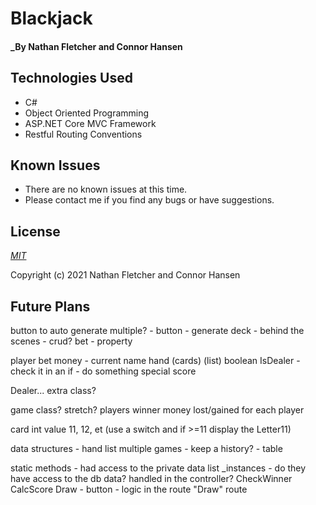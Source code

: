 # Blackjack


#### _By Nathan Fletcher and Connor Hansen


## Technologies Used

* C#
* Object Oriented Programming
* ASP.NET Core MVC Framework
* Restful Routing Conventions


## Known Issues
* There are no known issues at this time.
* Please contact me if you find any bugs or have suggestions. 

## License

_[MIT](https://opensource.org/licenses/MIT)_  

Copyright (c) 2021 Nathan Fletcher and Connor Hansen

## Future Plans
button to auto generate multiple? - button - generate deck - behind the scenes - crud? bet - property


player
  bet
  money - current 
  name
  hand (cards)  (list) 
  boolean IsDealer - check it in an if - do something special
  score

Dealer... extra class?

game class? stretch?
  players
  winner
  money lost/gained for each player

card
  int value 11, 12, et (use a switch and if >=11 display the Letter11)

data structures - hand list 
multiple games - keep a history? - table 

static methods - had access to the private data list _instances - do they have access to the db data?
  handled in the controller? 
  CheckWinner 
  CalcScore
  Draw - button - logic in the route "Draw" route
  